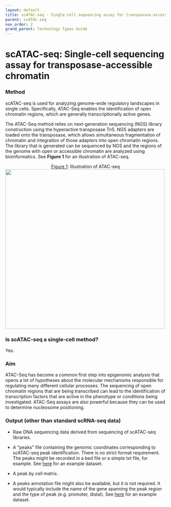 ```yaml
---
layout: default
title: scATAC-seq - Single-cell sequencing assay for transposase-accessible chromatin
parent: scATAC-seq
nav_order: 2
grand_parent: Technology Types Guide
---
```


# scATAC-seq: Single-cell sequencing assay for transposase-accessible chromatin

### Method

scATAC-seq is used for analyzing genome-wide regulatory landscapes in single cells.  Specifically, ATAC-Seq enables the identification of open chromatin regions, which are generally transcriptionally active genes.

The ATAC-Seq method relies on next-generation sequencing (NGS) library construction using the hyperactive transposase Tn5. NGS adapters are loaded onto the transposase, which allows simultaneous fragmentation of chromatin and integration of those adapters into open chromatin regions. The library that is generated can be sequenced by NGS and the regions of the genome with open or accessible chromatin are analyzed using bioinformatics. See **Figure 1** for an illustration of ATAC-seq.

<center><u> Figure 1</u>: Illustration of ATAC-seq</center>


<img src="https://github.com/ebi-ait/hca-ebi-wrangler-central/blob/Add-technology-type-info-folder/technology_types_explanors/scATAC-seq/visuals/ATAC-seq.png" width="500" height="500">


### Is scATAC-seq a single-cell method?

Yes.

### Aim

ATAC-Seq has become a common first step into epigenomic analysis that opens a lot of hypotheses about the molecular mechanisms responsible for regulating many different cellular processes. The sequencing of open chromatin regions that are being transcribed can lead to the identification of transcription factors that are active in the phenotype or conditions being investigated. ATAC-Seq assays are also powerful because they can be used to determine nucleosome positioning.

### Output (other than standard scRNA-seq data)

- Raw DNA sequencing data derived from sequencing of scATAC-seq libraries.

- A "peaks" file containing the genomic coordinates corresponding to scATAC-seq peak identification. There is no strict format requirement. The peaks might be recorded in a bed file or a simple txt file, for example. See [here](https://github.com/ebi-ait/hca-ebi-wrangler-central/blob/master/technology_types_guide/scATAC-seq/example_datasets/atac_v1_pbmc_10k_peaks.bed) for an example dataset.

- A peak by cell matrix.

- A peaks annotation file might also be available, but it is not required. It would typically include the name of the gene spanning the peak region and the type of peak (e.g. promoter, distal). See [here](https://github.com/ebi-ait/hca-ebi-wrangler-central/blob/master/technology_types_guide/scATAC-seq/example_datasets/atac_v1_pbmc_10k_peak_annotation.tsv) for an example dataset.

